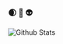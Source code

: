 ### 🌒 🌌 👽
![Github Stats](https://github-readme-stats.vercel.app/api?username=TaraTritt&count_private=true&show_icons=true&theme=onedark)
<!--
**TaraTritt/TaraTritt** is a ✨ _special_ ✨ repository because its `README.md` (this file) appears on your GitHub profile.

Here are some ideas to get you started:

- 🔭 I’m currently working on ...
- 🌱 I’m currently learning ...
- 👯 I’m looking to collaborate on ...
- 🤔 I’m looking for help with ...
- 💬 Ask me about ...
- 📫 How to reach me: ...
- 😄 Pronouns: ...
- ⚡ Fun fact: ...
-->
